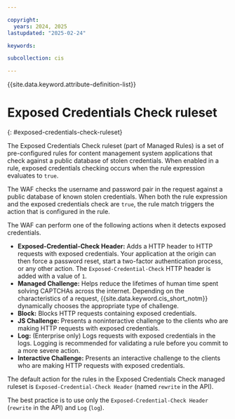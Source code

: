 ```yaml
---

copyright:
  years: 2024, 2025
lastupdated: "2025-02-24"

keywords:

subcollection: cis

---
```


{{site.data.keyword.attribute-definition-list}}

# Exposed Credentials Check ruleset
{: #exposed-credentials-check-ruleset}

The Exposed Credentials Check ruleset (part of Managed Rules) is a set of pre-configured rules for content management system applications that check against a public database of stolen credentials. When enabled in a rule, exposed credentials checking occurs when the rule expression evaluates to `true`.

The WAF checks the username and password pair in the request against a public database of known stolen credentials. When both the rule expression and the exposed credentials check are `true`, the rule match triggers the action that is configured in the rule.

The WAF can perform one of the following actions when it detects exposed credentials.

* **Exposed-Credential-Check Header:** Adds a HTTP header to HTTP requests with exposed credentials. Your application at the origin can then force a password reset, start a two-factor authentication process, or any other action. The `Exposed-Credential-Check` HTTP header is added with a value of `1`.
* **Managed Challenge:** Helps reduce the lifetimes of human time spent solving CAPTCHAs across the internet. Depending on the characteristics of a request, {{site.data.keyword.cis_short_notm}} dynamically chooses the appropriate type of challenge.
* **Block:** Blocks HTTP requests containing exposed credentials.
* **JS Challenge:** Presents a noninteractive challenge to the clients who are making HTTP requests with exposed credentials.
* **Log:** (Enterprise only) Logs requests with exposed credentials in the logs. Logging is recommended for validating a rule before you commit to a more severe action.
* **Interactive Challenge:** Presents an interactive challenge to the clients who are making HTTP requests with exposed credentials.

The default action for the rules in the Exposed Credentials Check managed ruleset is `Exposed-Credential-Check Header` (named `rewrite` in the API).

The best practice is to use only the `Exposed-Credential-Check Header` (`rewrite` in the API) and `Log` (`log`).
